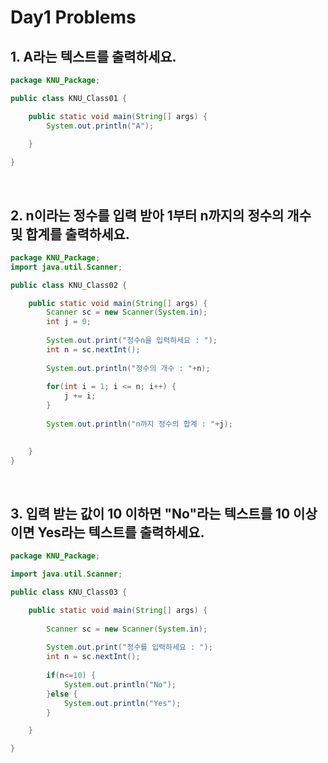 # Day1 Problems
## 1. A라는 텍스트를 출력하세요.
```java
package KNU_Package;

public class KNU_Class01 {

	public static void main(String[] args) {
		System.out.println("A");

	}
	
}
```

<br>

## 2. n이라는 정수를 입력 받아 1부터 n까지의 정수의 개수 및 합계를 출력하세요.
```java
package KNU_Package;
import java.util.Scanner;

public class KNU_Class02 {

	public static void main(String[] args) {
		Scanner sc = new Scanner(System.in);
		int j = 0;
		
		System.out.print("정수n을 입력하세요 : ");
		int n = sc.nextInt();
		
		System.out.println("정수의 개수 : "+n);
		
		for(int i = 1; i <= n; i++) {
			j += i;
		}
		
		System.out.println("n까지 정수의 합계 : "+j);
	

	}
}
```

<br>

## 3. 입력 받는 값이 10 이하면 "No"라는 텍스트를 10 이상이면 Yes라는 텍스트를 출력하세요.
```java
package KNU_Package;

import java.util.Scanner;

public class KNU_Class03 {

	public static void main(String[] args) {
		
		Scanner sc = new Scanner(System.in);
		
		System.out.print("정수를 입력하세요 : ");
		int n = sc.nextInt();
		
		if(n<=10) {
			System.out.println("No");
		}else {
			System.out.println("Yes");
		}

	}

}
```